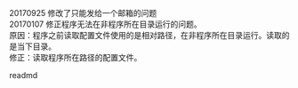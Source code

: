 20170925 修改了只能发给一个邮箱的问题  
20170107 修正程序无法在非程序所在目录运行的问题。  
         原因：程序之前读取配置文件使用的是相对路径，在非程序所在目录运行。读取的是当下目录。  
         修正：读取程序所在路径的配置文件。  

readmd
